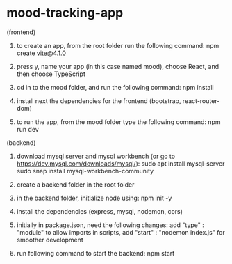 # mood-tracking-app

(frontend)

1. to create an app, from the root folder run the following command:
   npm create vite@4.1.0

2. press y, name your app (in this case named mood), choose React, and then choose TypeScript

3. cd in to the mood folder, and run the following command:
   npm install

4. install next the dependencies for the frontend (bootstrap, react-router-dom)

5. to run the app, from the mood folder type the following command:
   npm run dev

(backend)

1. download mysql server and mysql workbench (or go to https://dev.mysql.com/downloads/mysql/):
   sudo apt install mysql-server
   sudo snap install mysql-workbench-community

2. create a backend folder in the root folder

3. in the backend folder, initialize node using:
   npm init -y

4. install the dependencies (express, mysql, nodemon, cors)

5. initially in package.json, need the following changes:
   add "type" : "module" to allow imports
   in scripts, add "start" : "nodemon index.js" for smoother development

6. run following command to start the backend:
   npm start
